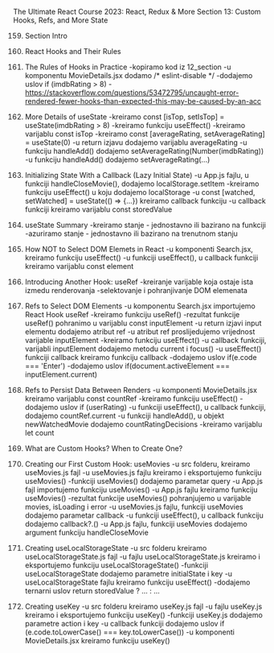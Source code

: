 The Ultimate React Course 2023: React, Redux & More
Section 13: Custom Hooks, Refs, and More State


159. Section Intro

160. React Hooks and Their Rules

161. The Rules of Hooks in Practice
-kopiramo kod iz 12_section
-u komponentu MovieDetails.jsx dodamo /* eslint-disable */
-dodajemo uslov if (imdbRating > 8)
-https://stackoverflow.com/questions/53472795/uncaught-error-rendered-fewer-hooks-than-expected-this-may-be-caused-by-an-acc

162. More Details of useState
-kreiramo const [isTop, setIsTop] = useState(imdbRating > 8)
-kreiramo funkciju useEffect()
-kreiramo varijablu const isTop
-kreiramo const [averageRating, setAverageRating] = useState(0)
-u return izjavu dodajemo varijablu averageRating
-u funkciju handleAdd() dodajemo setAverageRating(Number(imdbRating))
-u funkciju handleAdd() dodajemo  setAverageRating(...)

163. Initializing State With a Callback (Lazy Initial State)
-u App.js fajlu, u funkciji handleCloseMovie(), dodajemo localStorage.setItem
-kreiramo funkciju useEffect() u koju dodajemo localStorage
-u const [watched, setWatched] = useState(() => {...}) kreiramo callback funkciju
-u callback funkciji kreiramo varijablu const storedValue

164. useState Summary
-kreiramo stanje - jednostavno ili bazirano na funkciji
-azuriramo stanje - jednostavno ili bazirano na trenutnom stanju

165. How NOT to Select DOM Elemets in React
-u komponenti Search.jsx, kreiramo funkciju useEffect()
-u funkciji useEffect(), u callback funkciji kreiramo varijablu const element

166. Introducing Another Hook: useRef
-kreiranje varijable koja ostaje ista izmedu renderovanja
-selektovanje i pohranjivanje DOM elemenata

167. Refs to Select DOM Elements
-u komponentu Search.jsx importujemo React Hook useRef
-kreiramo funkciju useRef()
-rezultat funkcije useRef() pohranimo u varijablu const inputElement
-u return izjavi input elementu dodajemo atribut ref
-u atribut ref proslijedujemo vrijednost varijable inputElement
-kreiramo funkciju useEffect()
-u callback funkciji, varijabli inputElement dodajemo metodu current i focus()
-u useEffect() funkciji callback kreiramo funkciju callback
-dodajemo uslov if(e.code === 'Enter') 
-dodajemo uslov if(document.activeElement === inputElement.current)

168. Refs to Persist Data Between Renders
-u komponenti MovieDetails.jsx kreiramo varijablu const countRef
-kreiramo funkciju useEffect()
-dodajemo uslov if (userRating)
-u funkciji useEffect(), u callback funkciji, dodajemo countRef.current
-u funkciji handleAdd(), u objekt newWatchedMovie dodajemo countRatingDecisions
-kreiramo varijablu let count

169. What are Custom Hooks? When to Create One?

170. Creating our First Custom Hook: useMovies
-u src folderu, kreiramo useMovies.js fajl
-u useMovies.js fajlu kreiramo i eksportujemo funkciju useMovies()
-funkciji useMovies() dodajemo parametar query
-u App.js fajl importujemo funkciju useMovies()
-u App.js fajlu kreiramo funkciju useMovies()
-rezultat funkcije useMovies() pohranjujemo u varijable movies, isLoading i error
-u useMovies.js fajlu, funkciji useMovies dodajemo parametar callback
-u funkciji useEffect(), u callback funkciju dodajemo callback?.()
-u App.js fajlu, funkciji useMovies dodajemo argument funkciju handleCloseMovie

171. Creating useLocalStorageState
-u src folderu kreiramo useLocalStorageState.js fajl
-u fajlu useLocalStorageState.js kreiramo i eksportujemo funkciju useLocalStorageState()
-funkciji useLocalStorageState dodajemo parametre initialState i key
-u useLocalStorageState fajlu kreiramo funkciju useEffect()
-dodajemo ternarni uslov return storedValue ? ... : ...

172. Creating useKey
-u src folderu kreiramo useKey.js fajl
-u fajlu useKey.js kreiramo i eksportujemo funkciju useKey()
-funkciji useKey.js dodajemo parametre action i key
-u callback funkciji dodajemo uslov if (e.code.toLowerCase() === key.toLowerCase())
-u komponenti MovieDetails.jsx kreiramo funkciju useKey()
